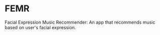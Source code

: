 # FEMR
Facial Expression Music Recommender: An app that recommends music based on user's facial expression.
